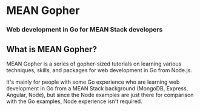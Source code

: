 # MEAN Gopher
### Web development in Go for MEAN Stack developers

## What is MEAN Gopher?

MEAN Gopher is a series of gopher-sized tutorials on learning various techniques, skills, and packages for web development in Go from Node.js.

It's mainly for people with some Go experience who are learning web development in Go from a MEAN Stack background (MongoDB, Express, Angular, Node), but since the Node examples are just there for comparison with the Go examples, Node experience isn't required.
